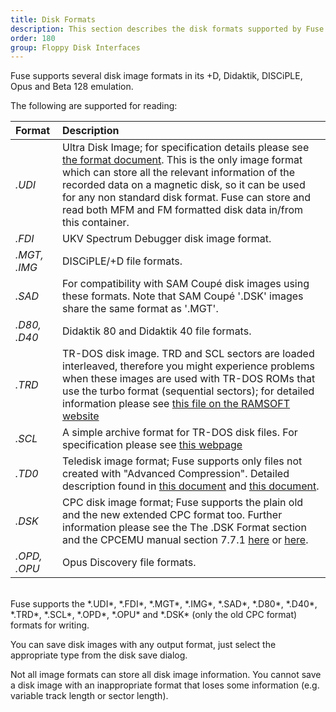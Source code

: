 ```yaml
---
title: Disk Formats
description: This section describes the disk formats supported by Fuse.
order: 180
group: Floppy Disk Interfaces
---
```


Fuse supports several disk image formats in its +D, Didaktik, DISCiPLE, Opus and
Beta 128 emulation.

The following are supported for reading:

Format | Description
:--- | :---
*.UDI* | Ultra Disk Image; for specification details please see [the format document](http://faqwiki.zxnet.co.uk/wiki/UDI_format). This is the only image format which can store all the relevant information of the recorded data on a magnetic disk, so it can be used for any non standard disk format.  Fuse can store and read both MFM and FM formatted disk data in/from this container.
*.FDI* | UKV Spectrum Debugger disk image format.
*.MGT, .IMG* | DISCiPLE/+D file formats.
*.SAD* | For compatibility with SAM Coupé disk images using these formats. Note that SAM Coupé '.DSK' images share the same format as '.MGT'.
*.D80, .D40* | Didaktik 80 and Didaktik 40 file formats.
*.TRD* | TR-DOS disk image. TRD and SCL sectors are loaded interleaved, therefore you might experience problems when these images are used with TR-DOS ROMs that use the turbo format (sequential sectors); for detailed information please see [this file on the RAMSOFT website](http://web.archive.org/web/20070808150548/http://www.ramsoft.bbk.org/tech/tr-info.zip)
*.SCL* | A simple archive format for TR-DOS disk files. For specification please see [this webpage](http://www.zx-modules.de/fileformats/sclformat.html)
*.TD0* | Teledisk image format; Fuse supports only files not created with "Advanced Compression". Detailed description found in [this document](http://www.classiccmp.org/dunfield/img54306/td0notes.txt) and [this document](https://web.archive.org/web/20130116072335/http://www.fpns.net/willy/wteledsk.htm).
*.DSK* | CPC disk image format; Fuse supports the plain old and the new extended CPC format too. Further information please see the The .DSK Format section and the CPCEMU manual section 7.7.1 [here](http://www.cpc-emu.org/linux/cpcemu_e.txt) or [here](http://www.cpctech.org.uk/docs/extdsk.html).
*.OPD, .OPU* | Opus Discovery file formats.

<br>
Fuse supports the *.UDI*, *.FDI*, *.MGT*, *.IMG*, *.SAD*, *.D80*, *.D40*,
*.TRD*, *.SCL*, *.OPD*, *.OPU* and *.DSK* (only the old CPC format) formats for
writing.

You can save disk images with any output format, just select the appropriate
type from the disk save dialog.

Not all image formats can store all disk image information. You cannot save a
disk image with an inappropriate format that loses some information (e.g.
variable track length or sector length).
